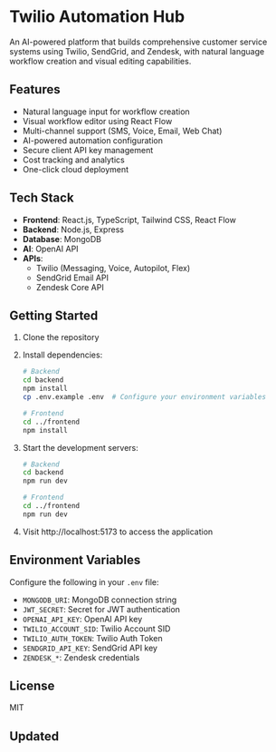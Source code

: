 # Twilio Automation Hub

An AI-powered platform that builds comprehensive customer service systems using Twilio, SendGrid, and Zendesk, with natural language workflow creation and visual editing capabilities.

## Features

- Natural language input for workflow creation
- Visual workflow editor using React Flow
- Multi-channel support (SMS, Voice, Email, Web Chat)
- AI-powered automation configuration
- Secure client API key management
- Cost tracking and analytics
- One-click cloud deployment

## Tech Stack

- **Frontend**: React.js, TypeScript, Tailwind CSS, React Flow
- **Backend**: Node.js, Express
- **Database**: MongoDB
- **AI**: OpenAI API
- **APIs**: 
  - Twilio (Messaging, Voice, Autopilot, Flex)
  - SendGrid Email API
  - Zendesk Core API

## Getting Started

1. Clone the repository
2. Install dependencies:
   ```bash
   # Backend
   cd backend
   npm install
   cp .env.example .env  # Configure your environment variables

   # Frontend
   cd ../frontend
   npm install
   ```

3. Start the development servers:
   ```bash
   # Backend
   cd backend
   npm run dev

   # Frontend
   cd ../frontend
   npm run dev
   ```

4. Visit http://localhost:5173 to access the application

## Environment Variables

Configure the following in your `.env` file:

- `MONGODB_URI`: MongoDB connection string
- `JWT_SECRET`: Secret for JWT authentication
- `OPENAI_API_KEY`: OpenAI API key
- `TWILIO_ACCOUNT_SID`: Twilio Account SID
- `TWILIO_AUTH_TOKEN`: Twilio Auth Token
- `SENDGRID_API_KEY`: SendGrid API key
- `ZENDESK_*`: Zendesk credentials

## License

MIT

## Updated
